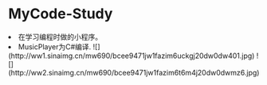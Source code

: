 # MyCode-Study
<li>在学习编程时做的小程序。  
<li>MusicPlayer为C#编译.  
![](http://ww1.sinaimg.cn/mw690/bcee9471jw1fazim6uckgj20dw0dw401.jpg)
![](http://ww2.sinaimg.cn/mw690/bcee9471jw1fazim6t6m4j20dw0dwmz6.jpg)

